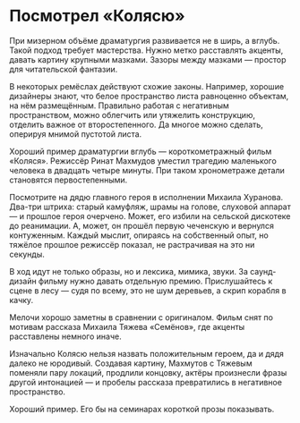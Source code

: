 ​
# Посмотрел «Колясю»

При мизерном объёме драматургия развивается не в ширь, а вглубь. Такой подход требует мастерства. Нужно метко расставлять акценты, давать картину крупными мазками. Зазоры между мазками — простор для читательской фантазии.

В некоторых ремёслах действуют схожие законы. Например, хорошие дизайнеры знают, что белое пространство листа равноценно объектам, на нём размещённым. Правильно работая с негативным пространством, можно облегчить или утяжелить конструкцию, отделить важное от второстепенного. Да многое можно сделать, оперируя мнимой пустотой листа.

Хороший пример драматургии вглубь — короткометражный фильм «Коляся». Режиссёр Ринат Махмудов уместил трагедию маленького человека в двадцать четыре минуты. При таком хронометраже детали становятся первостепенными.

Посмотрите на дядю главного героя в исполнении Михаила Хуранова. Два-три штриха: старый камуфляж, шрамы на голове, слуховой аппарат — и прошлое героя очерчено. Может, его избили на сельской дискотеке до реанимации. А, может, он прошёл первую чеченскую и вернулся контуженным. Каждый мыслит, опираясь на собственный опыт, но тяжёлое прошлое режиссёр показал, не растрачивая на это ни секунды.

В ход идут не только образы, но и лексика, мимика, звуки. За саунд-дизайн фильму нужно давать отдельную премию. Прислушайтесь к сцене в лесу — судя по всему, это не шум деревьев, а скрип корабля в качку.

Мелочи хорошо заметны в сравнении с оригиналом. Фильм снят по мотивам рассказа Михаила Тяжева «Семёнов», где акценты расставлены немного иначе.

Изначально Колясю нельзя назвать положительным героем, да и дядя далеко не юродивый. Создавая картину, Махмутов с Тяжевым поменяли пару локаций, продлили концовку, актёры произнесли фразы другой интонацией — и пробелы рассказа превратились в негативное пространство.

Хороший пример. Его бы на семинарах короткой прозы показывать.